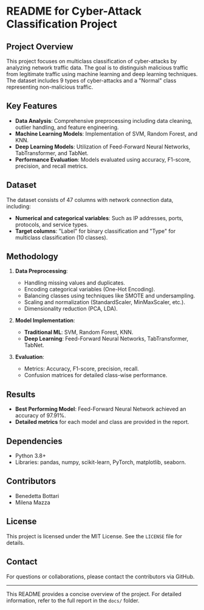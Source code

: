 # README for Cyber-Attack Classification Project

## Project Overview
This project focuses on multiclass classification of cyber-attacks by analyzing network traffic data. The goal is to distinguish malicious traffic from legitimate traffic using machine learning and deep learning techniques. The dataset includes 9 types of cyber-attacks and a "Normal" class representing non-malicious traffic.

## Key Features
- **Data Analysis**: Comprehensive preprocessing including data cleaning, outlier handling, and feature engineering.
- **Machine Learning Models**: Implementation of SVM, Random Forest, and KNN.
- **Deep Learning Models**: Utilization of Feed-Forward Neural Networks, TabTransformer, and TabNet.
- **Performance Evaluation**: Models evaluated using accuracy, F1-score, precision, and recall metrics.

## Dataset
The dataset consists of 47 columns with network connection data, including:
- **Numerical and categorical variables**: Such as IP addresses, ports, protocols, and service types.
- **Target columns**: "Label" for binary classification and "Type" for multiclass classification (10 classes).

## Methodology
1. **Data Preprocessing**:
   - Handling missing values and duplicates.
   - Encoding categorical variables (One-Hot Encoding).
   - Balancing classes using techniques like SMOTE and undersampling.
   - Scaling and normalization (StandardScaler, MinMaxScaler, etc.).
   - Dimensionality reduction (PCA, LDA).

2. **Model Implementation**:
   - **Traditional ML**: SVM, Random Forest, KNN.
   - **Deep Learning**: Feed-Forward Neural Networks, TabTransformer, TabNet.

3. **Evaluation**:
   - Metrics: Accuracy, F1-score, precision, recall.
   - Confusion matrices for detailed class-wise performance.

## Results
- **Best Performing Model**: Feed-Forward Neural Network achieved an accuracy of 97.91%.
- **Detailed metrics** for each model and class are provided in the report.

## Dependencies
- Python 3.8+
- Libraries: pandas, numpy, scikit-learn, PyTorch, matplotlib, seaborn.

## Contributors
- Benedetta Bottari
- Milena Mazza

## License
This project is licensed under the MIT License. See the `LICENSE` file for details.

## Contact
For questions or collaborations, please contact the contributors via GitHub.

---

This README provides a concise overview of the project. For detailed information, refer to the full report in the `docs/` folder.
